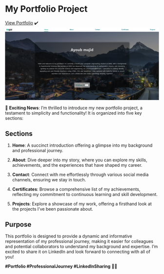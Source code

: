 
# My Portfolio Project

[View Portfolio](https://lnkd.in/eZjtXTZ3) ✔️ 
![Home page](./logo.png)

🚀 **Exciting News**: I’m thrilled to introduce my new portfolio project, a testament to simplicity and functionality! It is organized into five key sections:

## Sections

1. **Home**: A succinct introduction offering a glimpse into my background and professional journey.

2. **About**: Dive deeper into my story, where you can explore my skills, achievements, and the experiences that have shaped my career.

3. **Contact**: Connect with me effortlessly through various social media channels, ensuring we stay in touch.

4. **Certificates**: Browse a comprehensive list of my achievements, reflecting my commitment to continuous learning and skill development.

5. **Projects**: Explore a showcase of my work, offering a firsthand look at the projects I’ve been passionate about.

## Purpose

This portfolio is designed to provide a dynamic and informative representation of my professional journey, making it easier for colleagues and potential collaborators to understand my background and expertise. I’m excited to share it on LinkedIn and look forward to connecting with all of you!

**#Portfolio #ProfessionalJourney #LinkedInSharing** 📁🌟

